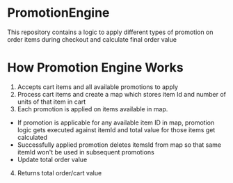 # PromotionEngine
This repository contains a logic to apply different types of promotion on order items during checkout and calculate final order value
# How Promotion Engine Works
1. Accepts cart items and all available promotions to apply
2. Process cart items and create a map which stores item Id and number of units of that item in cart
3. Each promotion is applied on items available in map.
  * If promotion is applicable for any available item ID in map, promotion logic gets executed against itemId and total value for those items get calculated
  * Successfully applied promotion deletes itemsId from map so that same itemId won't be used in subsequent promotions
  * Update total order value
4. Returns total order/cart value
